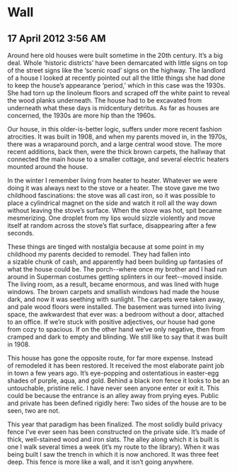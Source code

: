 # Wall
## 17 April 2012 3:56 AM








Around here old houses were built sometime in the 20th century. It’s a big deal. Whole ‘historic districts’ have been demarcated with little signs on top of the street signs like the ‘scenic road’ signs on the highway. The landlord of a house I looked at recently pointed out all the little things she had done to keep the house’s appearance ‘period,’ which in this case was the 1930s. She had torn up the linoleum floors and scraped off the white paint to reveal the wood planks underneath. The house had to be excavated from underneath what these days is midcentury detritus. As far as houses are concerned, the 1930s are more hip than the 1960s.

Our house, in this older-is-better logic, suffers under more recent fashion atrocities. It was built in 1908, and when my parents moved in, in the 1970s, there was a wraparound porch, and a large central wood stove. The more recent additions, back then, were the thick brown carpets, the hallway that connected the main house to a smaller cottage, and several electric heaters mounted around the house.

In the winter I remember living from heater to heater. Whatever we were doing it was always next to the stove or a heater. The stove gave me two childhood fascinations: the stove was all cast iron, so it was possible to place a cylindrical magnet on the side and watch it roll all the way down without leaving the stove’s surface. When the stove was hot, spit became mesmerizing. One droplet from my lips would sizzle violently and move itself at random across the stove’s flat surface, disappearing after a few seconds.

These things are tinged with nostalgia because at some point in my childhood my parents decided to remodel. They had fallen into a sizable chunk of cash, and apparently had been building up fantasies of what the house could be. The porch--where once my brother and I had run around in Superman costumes getting splinters in our feet--moved inside. The living room, as a result, became enormous, and was lined with huge windows. The brown carpets and smallish windows had made the house dark, and now it was seething with sunlight. The carpets were taken away, and pale wood floors were installed. The basement was turned into living space, the awkwardest that ever was: a bedroom without a door, attached to an office. If we’re stuck with positive adjectives, our house had gone from cozy to spacious. If on the other hand we’ve only negative, then from cramped and dark to empty and blinding. We still like to say that it was built in 1908.

This house has gone the opposite route, for far more expense. Instead of remodeled it has been restored. It received the most elaborate paint job in town a few years ago. It’s eye-popping and ostentatious in easter-egg shades of purple, aqua, and gold. Behind a black iron fence it looks to be an untouchable, pristine relic. I have never seen anyone enter or exit it. This could be because the entrance is an alley away from prying eyes. Public and private has been defined rigidly here: Two sides of the house are to be seen, two are not.

This year that paradigm has been finalized. The most solidly build privacy fence I’ve ever seen has been constructed on the private side. It’s made of thick, well-stained wood and iron slats. The alley along which it is built is one I walk several times a week (it’s my route to the library). When it was being built I saw the trench in which it is now anchored. It was three feet deep. This fence is more like a wall, and it isn’t going anywhere.